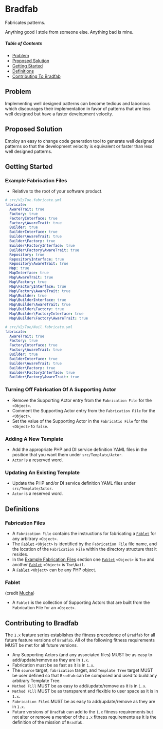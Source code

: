 # Bradfab
Fabricates patterns.

Anything good I stole from someone else. Anything bad is mine.

##### Table of Contents  
* [Problem](#problem)
* [Proposed Solution](#proposed-solution)
* [Getting Started](#getting-started) 
* [Definitions](#definitions) 
* [Contributing To Bradfab](#contributing-to-bradfab) 

## Problem
Implementing well designed patterns can become tedious and laborious which discourages their implementation in favor of patterns that are less well designed but have a faster development velocity.

## Proposed Solution
Employ an easy to change code generation tool to generate well designed patterns so that the development velocity is equivalent or faster than less well designed patterns.

## Getting Started

### Example Fabrication Files
* Relative to the root of your software product.
```yml
# src/V2/Toe.fabricate.yml
fabricate:
  AwareTrait: true
  Factory: true
  FactoryInterface: true
  Factory\AwareTrait: true
  Builder: true
  BuilderInterface: true
  Builder\AwareTrait: true
  Builder\Factory: true
  Builder\FactoryInterface: true
  Builder\Factory\AwareTrait: true
  Repository: true
  RepositoryInterface: true
  Repository\AwareTrait: true
  Map: true
  MapInterface: true
  Map\AwareTrait: true
  Map\Factory: true
  Map\FactoryInterface: true
  Map\Factory\AwareTrait: true
  Map\Builder: true
  Map\BuilderInterface: true
  Map\Builder\AwareTrait: true
  Map\Builder\Factory: true
  Map\Builder\FactoryInterface: true
  Map\Builder\Factory\AwareTrait: true
```
```yml
# src/V2/Toe/Nail.fabricate.yml
fabricate:
  AwareTrait: true
  Factory: true
  FactoryInterface: true
  Factory\AwareTrait: true
  Builder: true
  BuilderInterface: true
  Builder\AwareTrait: true
  Builder\Factory: true
  Builder\FactoryInterface: true
  Builder\Factory\AwareTrait: true
```

### Turning Off Fabrication Of A Supporting Actor
* Remove the Supporting Actor entry from the `Fabrication File` for the `<Object>`.
* Comment the Supporting Actor entry from the `Fabrication File` for the `<Object>`.
* Set the value of the Supporting Actor in the `Fabricatio File` for the `<Object>` to `false`.

### Adding A New Template
* Add the appropriate PHP and DI service definition YAML files in the position that you want them under `src/Template/Actor`.
* `Actor` is a reserved word.

### Updating An Existing Template
* Update the PHP and/or DI service definition YAML files under `src/Template/Actor`.
* `Actor` is a reserved word.

## Definitions

### Fabrication Files
* A `Fabrication File` contains the instructions for fabricating a [`Fablet`](#fablet) for any arbitrary `<Object>`.
* The [`Fablet`](#fablet) `<Object>` is identified by the `Fabrication File` file name, and the location of the `Fabrication File` within the directory structure that it resides.
* In the [Example Fabrication Files](#example-fabrication-files) section one [`Fablet`](#fablet) `<Object>` is `Toe` and another [`Fablet`](#fablet) `<Object>` is `Toe\Nail`.
* A [`Fablet`](#fablet) `<Object>` can be any PHP object.

### Fablet
(credit [Mucha](https://github.com/pmucha-55places))
* A `Fablet` is the collection of Supporting Actors that are built from the Fabrication File for an `<Object>`.

## Contributing to Bradfab
The `1.x` feature series establishes the fitness precedence of `Bradfab` for all future feature versions of `Bradfab`. All of the following fitness requirements MUST be met for all future versions. 
* Any Supporting Actors (and any associated files) MUST be as easy to add/update/remove as they are in `1.x`.
* Fabrication must be as fast as it is in `1.x`.
* The `source` target, `fabrication` target, and `Template Tree` target MUST be user defined so that `Bradfab` can be composed and used to build any arbitrary Template Tree.
* `Method Fill` MUST be as easy to add/update/remove as it is in `1.x`.
* `Method Fill` MUST be as transparent and flexible to user space as it is in `1.x`.
* `Fabrication File`s MUST be as easy to add/update/remove as they are in `1.x`.
* Future versions of `Bradfab` can add to the `1.x` fitness requirements but not alter or remove a member of the `1.x` fitness requirements as it is the definition of the mission of `Bradfab`.
